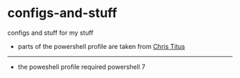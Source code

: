 # configs-and-stuff
configs and stuff for my stuff

- parts of the powershell profile are taken from [Chris Titus](https://github.com/ChrisTitusTech/powershell-profile/)

___

- the poweshell profile required powershell 7
